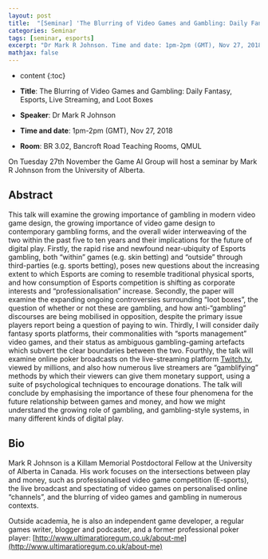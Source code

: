 ```yaml
---
layout: post
title:  "[Seminar] 'The Blurring of Video Games and Gambling: Daily Fantasy, Esports, Live Streaming, and Loot Boxes' by Dr Mark R. Johnson"
categories: Seminar
tags: [seminar, esports]
excerpt: "Dr Mark R Johnson. Time and date: 1pm-2pm (GMT), Nov 27, 2018. Title: The Blurring of Video Games and Gambling: Daily Fantasy, Esports, Live Streaming, and Loot Boxes. Room: BR 3.02, Bancroft Road Teaching Rooms, QMUL"
mathjax: false
---
```


* content
{:toc}

* **Title**: The Blurring of Video Games and Gambling: Daily Fantasy, Esports, Live Streaming, and Loot Boxes
* **Speaker**: Dr Mark R Johnson
* **Time and date**: 1pm-2pm (GMT), Nov 27, 2018
* **Room**: BR 3.02, Bancroft Road Teaching Rooms, QMUL

On Tuesday 27th November the Game AI Group will host a seminar by Mark R Johnson from the University of Alberta.

## Abstract

This talk will examine the growing importance of gambling in modern video game design, the growing importance of video game design to contemporary gambling forms, and the overall wider interweaving of the two within the past five to ten years and their implications for the future of digital play. Firstly, the rapid rise and newfound near-ubiquity of Esports gambling, both “within” games (e.g. skin betting) and “outside” through third-parties (e.g. sports betting), poses new questions about the increasing extent to which Esports are coming to resemble traditional physical sports, and how consumption of Esports competition is shifting as corporate interests and “professionalisation” increase. Secondly, the paper will examine the expanding ongoing controversies surrounding “loot boxes”, the question of whether or not these are gambling, and how anti-“gambling” discourses are being mobilised in opposition, despite the primary issue players report being a question of paying to win. Thirdly, I will consider daily fantasy sports platforms, their commonalities with “sports management” video games, and their status as ambiguous gambling-gaming artefacts which subvert the clear boundaries between the two. Fourthly, the talk will examine online poker broadcasts on the live-streaming platform [Twitch.tv](http://twitch.tv/), viewed by millions, and also how numerous live streamers are “gamblifying” methods by which their viewers can give them monetary support, using a suite of psychological techniques to encourage donations. The talk will conclude by emphasising the importance of these four phenomena for the future relationship between games and money, and how we might understand the growing role of gambling, and gambling-style systems, in many different kinds of digital play.

## Bio
Mark R Johnson is a Killam Memorial Postdoctoral Fellow at the University of Alberta in Canada. His work focuses on the intersections between play and money, such as professionalised video game competition (E-sports), the live broadcast and spectating of video games on personalised online “channels”, and the blurring of video games and gambling in numerous contexts.

Outside academia, he is also an independent game developer, a regular games writer, blogger and podcaster, and a former professional poker player: [http://www.ultimaratioregum.co.uk/about-me](http://www.ultimaratioregum.co.uk/about-me)